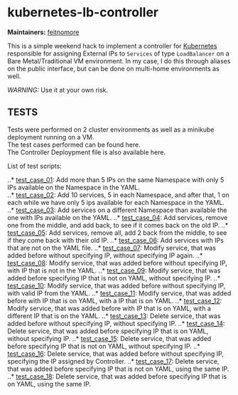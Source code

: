 # kubernetes-lb-controller


**Maintainers:** [feitnomore](https://github.com/feitnomore/)

This is a simple weekend hack to implement a controller for [Kubernetes](https://kubernetes.io) responsible for assigning External IPs to `Services` of type `LoadBalancer` on a Bare Metal/Traditional VM environment.
In my case, I do this through aliases on the public interface, but can be done on multi-home environments as well.

*WARNING:* Use it at your own risk.

## TESTS

Tests were performed on 2 cluster environments as well as a minikube deployment running on a VM.  
The test cases performed can be found here.  
The Controller Deploypment file is also available here.  
  
List of test scripts:

..* [test_case_01](https://github.com/feitnomore/kubernetes-lb-controller/tree/master/test/test_case_01): Add more than 5 IPs on the same Namespace with only 5 IPs available on the Namespace in the YAML.  
..* [test_case_02](https://github.com/feitnomore/kubernetes-lb-controller/tree/master/test/test_case_02): Add 10 services, 5 in each Namespace, and after that, 1 on each while we have only 5 ips available for each Namespace in the YAML.
..* [test_case_03](https://github.com/feitnomore/kubernetes-lb-controller/tree/master/test/test_case_03): Add services on a different Namespace than available the one with IPs available on the YAML.
..* [test_case_04](https://github.com/feitnomore/kubernetes-lb-controller/tree/master/test/test_case_04): Add services, remove one from the middle, and add back, to see if it comes back on the old IP.
..* [test_case_05](https://github.com/feitnomore/kubernetes-lb-controller/tree/master/test/test_case_05): Add services, remove all, add 2 back from the middle, to see if they come back with their old IP.
..* [test_case_06](https://github.com/feitnomore/kubernetes-lb-controller/tree/master/test/test_case_06): Add services with IPs that are not on the YAML file.
..* [test_case_07](https://github.com/feitnomore/kubernetes-lb-controller/tree/master/test/test_case_07): Modify service, that was added before without specifying IP, without specifying IP again.
..* [test_case_08](https://github.com/feitnomore/kubernetes-lb-controller/tree/master/test/test_case_08): Modify service, that was added before without specifying IP, with IP that is not in the YAML.
..* [test_case_09](https://github.com/feitnomore/kubernetes-lb-controller/tree/master/test/test_case_09): Modify service, that was added before specifying IP that is not on YAML, without specifying IP.
..* [test_case_10](https://github.com/feitnomore/kubernetes-lb-controller/tree/master/test/test_case_10): Modify service, that was added before without specifying IP, with valid IP from the YAML.
..* [test_case_11](https://github.com/feitnomore/kubernetes-lb-controller/tree/master/test/test_case_11): Modify service, that was added before with IP that is on YAML, with a IP that is on YAML.
..* [test_case_12](https://github.com/feitnomore/kubernetes-lb-controller/tree/master/test/test_case_12): Modify service, that was added before with IP that is on YAML, with a different IP that is on the YAML.
..* [test_case_13](https://github.com/feitnomore/kubernetes-lb-controller/tree/master/test/test_case_13): Delete service, that was added before without specifying IP, without specifying IP.
..* [test_case_14](https://github.com/feitnomore/kubernetes-lb-controller/tree/master/test/test_case_14): Delete service, that was added before specifying IP that is on YAML, without specifying IP.
..* [test_case_15](https://github.com/feitnomore/kubernetes-lb-controller/tree/master/test/test_case_15): Delete service, that was added before specifying IP that is not on YAML, without specifying IP.
..* [test_case_16](https://github.com/feitnomore/kubernetes-lb-controller/tree/master/test/test_case_16): Delete service, that was added before without specifying IP, specifying the IP assigned by Controller.
..* [test_case_17](https://github.com/feitnomore/kubernetes-lb-controller/tree/master/test/test_case_17): Delete service, that was added before specifying IP that is not on YAML, using the same IP.
..* [test_case_18](https://github.com/feitnomore/kubernetes-lb-controller/tree/master/test/test_case_18): Delete service, that was added before specifying IP that is on YAML, using the same IP.

